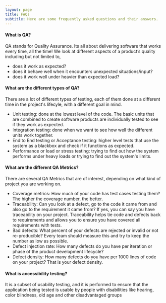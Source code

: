 ```yaml
---
layout: page
title: FAQs
subtitle: Here are some frequently asked questions and their answers.
---
```


#### What is QA?
QA stands for Quality Assurance. Its all about delivering software that works every time, all the time! We look at different aspects of a product’s quality including but not limited to,

 * does it work as expected?
 * does it behave well when it encounters unexpected situations/input?
 * does it work well under heavier than expected load?

#### What are the different types of QA?

There are a lot of different types of testing, each of them done at a different time in the project's lifecyle, with a different goal in mind.

 * Unit testing: done at the lowest level of the code. The basic units that are combined to create software products are individually tested to see if they work as expected.
 * Integration testing: done when we want to see how well the different units work together.
 * End to End testing or Acceptance testing: higher level tests that use the system as a blackbox and check if it functions as expected.
 * Performance or load or stress testing: trying to find out how the system performs under heavy loads or trying to find out the system's limits.

#### What are the different QA Metrics?

There are several QA Metrics that are of interest, depending on what kind of project you are working on.

 * Coverage metrics: How much of your code has test cases testing them?  The higher the coverage number, the better.
 * Traceability: Can you look at a defect, go to the code it came from and also go to the requirement it came from? If yes, you can say you have traceability on your project. Traceability helps tie code and defects back to requirements and allows you to ensure you have covered all requirements with tests.
 * Bad defects: What percent of your defects are rejected or invalid or not re-producible? Every team should measure this and try to keep the number as low as possible.
 * Defect injection rate: How many defects do you have per iteration or phase of the product development lifecycle?
 * Defect density: How many defects do you have per 1000 lines of code on your project? That is your defect density.

#### What is accessibility testing?

It is a subset of usability testing, and it is performed to ensure that the application being tested is usable by people with disabilities like hearing, color blindness, old age and other disadvantaged groups
